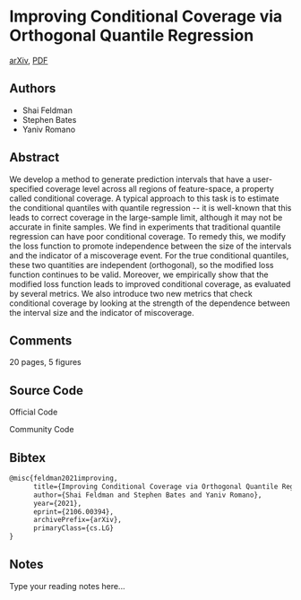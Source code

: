 
# Improving Conditional Coverage via Orthogonal Quantile Regression

[arXiv](https://arxiv.org/abs/2106.0394), [PDF](https://arxiv.org/pdf/2106.0394.pdf)

## Authors

- Shai Feldman
- Stephen Bates
- Yaniv Romano

## Abstract

We develop a method to generate prediction intervals that have a user-specified coverage level across all regions of feature-space, a property called conditional coverage. A typical approach to this task is to estimate the conditional quantiles with quantile regression -- it is well-known that this leads to correct coverage in the large-sample limit, although it may not be accurate in finite samples. We find in experiments that traditional quantile regression can have poor conditional coverage. To remedy this, we modify the loss function to promote independence between the size of the intervals and the indicator of a miscoverage event. For the true conditional quantiles, these two quantities are independent (orthogonal), so the modified loss function continues to be valid. Moreover, we empirically show that the modified loss function leads to improved conditional coverage, as evaluated by several metrics. We also introduce two new metrics that check conditional coverage by looking at the strength of the dependence between the interval size and the indicator of miscoverage.

## Comments

20 pages, 5 figures

## Source Code

Official Code



Community Code



## Bibtex

```tex
@misc{feldman2021improving,
      title={Improving Conditional Coverage via Orthogonal Quantile Regression}, 
      author={Shai Feldman and Stephen Bates and Yaniv Romano},
      year={2021},
      eprint={2106.00394},
      archivePrefix={arXiv},
      primaryClass={cs.LG}
}
```

## Notes

Type your reading notes here...

